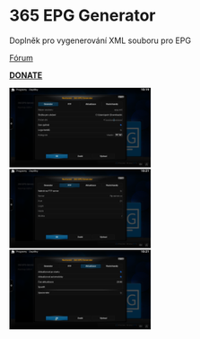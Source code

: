 <h1>365 EPG Generator</h1>

<p>

Doplněk pro vygenerování XML souboru pro EPG

<p>

<a href="https://www.xbmc-kodi.cz/showthread.php?pid=84767#pid84767">Fórum</a>
<p>
<b><a href="https://www.paypal.me/petrsaros">DONATE</a></b>
<p>

<img src="https://raw.githubusercontent.com/Saros72/kodirepo/main/repo-19/script.365.epg.generator/scr1.png" style="max-width:50%;">

<img src="https://raw.githubusercontent.com/Saros72/kodirepo/main/repo-19/script.365.epg.generator/scr2.png" style="max-width:50%;">

<img src="https://raw.githubusercontent.com/Saros72/kodirepo/main/repo-19/script.365.epg.generator/scr3.png" style="max-width:50%;">

</p>
